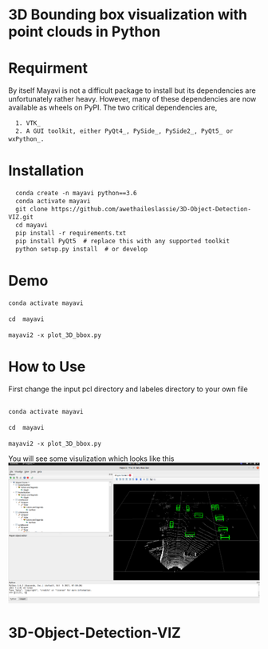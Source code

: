 3D Bounding box visualization with point clouds in Python
=========================================================

Requirment
==========
By itself Mayavi is not a difficult package to install but its dependencies
are unfortunately rather heavy. However, many of these dependencies are now
available as wheels on PyPI.  The two critical dependencies are,
```
  1. VTK_
  2. A GUI toolkit, either PyQt4_, PySide_, PySide2_, PyQt5_ or wxPython_.
```

Installation
============
```
  conda create -n mayavi python==3.6
  conda activate mayavi
  git clone https://github.com/awethaileslassie/3D-Object-Detection-VIZ.git
  cd mayavi
  pip install -r requirements.txt
  pip install PyQt5  # replace this with any supported toolkit
  python setup.py install  # or develop

```

Demo
====
```
conda activate mayavi

cd  mayavi

mayavi2 -x plot_3D_bbox.py
```

How to Use
==========
First change the input pcl directory and labeles directory to your own file
```

```

```
conda activate mayavi

cd  mayavi

mayavi2 -x plot_3D_bbox.py
```

You will see some visulization which looks like this
![Image description](kitti.png)


# 3D-Object-Detection-VIZ
